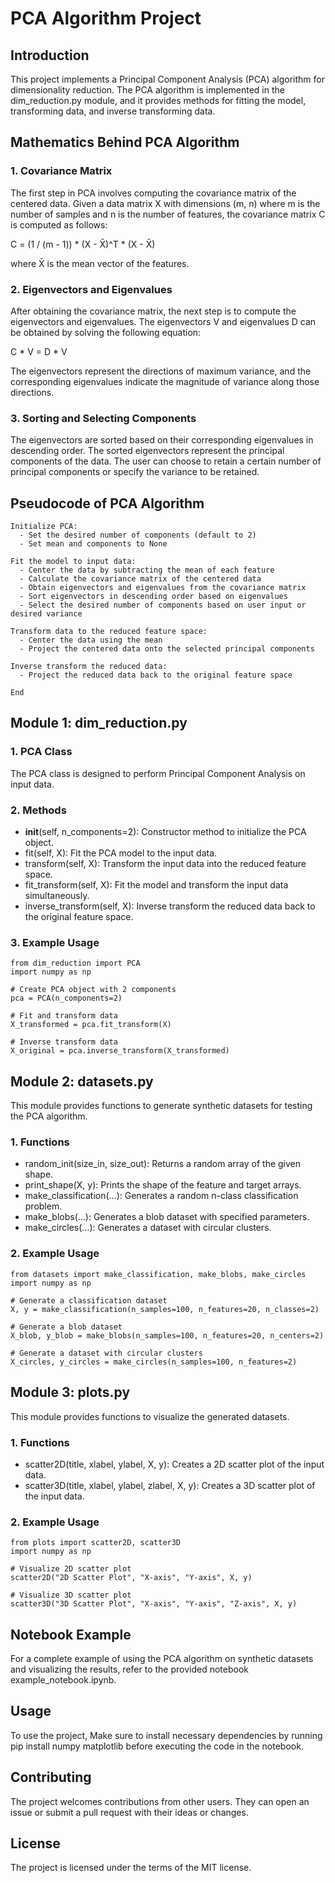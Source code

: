 # PCA Algorithm Project

## Introduction

This project implements a Principal Component Analysis (PCA) algorithm for dimensionality reduction. The PCA algorithm is implemented in the dim_reduction.py module, and it provides methods for fitting the model, transforming data, and inverse transforming data.


## Mathematics Behind PCA Algorithm

### 1. Covariance Matrix

The first step in PCA involves computing the covariance matrix of the centered data. Given a data matrix X with dimensions (m, n) where m is the number of samples and n is the number of features, the covariance matrix C is computed as follows:

C = (1 / (m - 1)) * (X - X̄)^T * (X - X̄)

where X̄ is the mean vector of the features.

### 2. Eigenvectors and Eigenvalues

After obtaining the covariance matrix, the next step is to compute the eigenvectors and eigenvalues. The eigenvectors V and eigenvalues D can be obtained by solving the following equation:

C * V = D * V

The eigenvectors represent the directions of maximum variance, and the corresponding eigenvalues indicate the magnitude of variance along those directions.

### 3. Sorting and Selecting Components

The eigenvectors are sorted based on their corresponding eigenvalues in descending order. The sorted eigenvectors represent the principal components of the data. The user can choose to retain a certain number of principal components or specify the variance to be retained.

## Pseudocode of PCA Algorithm

```
Initialize PCA:
  - Set the desired number of components (default to 2)
  - Set mean and components to None

Fit the model to input data:
  - Center the data by subtracting the mean of each feature
  - Calculate the covariance matrix of the centered data
  - Obtain eigenvectors and eigenvalues from the covariance matrix
  - Sort eigenvectors in descending order based on eigenvalues
  - Select the desired number of components based on user input or desired variance

Transform data to the reduced feature space:
  - Center the data using the mean
  - Project the centered data onto the selected principal components

Inverse transform the reduced data:
  - Project the reduced data back to the original feature space

End
```


## Module 1: dim_reduction.py

### 1. PCA Class

The PCA class is designed to perform Principal Component Analysis on input data.

### 2. Methods

* __init__(self, n_components=2): Constructor method to initialize the PCA object.
* fit(self, X): Fit the PCA model to the input data.
* transform(self, X): Transform the input data into the reduced feature space.
* fit_transform(self, X): Fit the model and transform the input data simultaneously.
* inverse_transform(self, X): Inverse transform the reduced data back to the original feature space.

### 3. Example Usage

```
from dim_reduction import PCA
import numpy as np

# Create PCA object with 2 components
pca = PCA(n_components=2)

# Fit and transform data
X_transformed = pca.fit_transform(X)

# Inverse transform data
X_original = pca.inverse_transform(X_transformed)
```

## Module 2: datasets.py

This module provides functions to generate synthetic datasets for testing the PCA algorithm.

### 1. Functions

* random_init(size_in, size_out): Returns a random array of the given shape.
* print_shape(X, y): Prints the shape of the feature and target arrays.
* make_classification(...): Generates a random n-class classification problem.
* make_blobs(...): Generates a blob dataset with specified parameters.
* make_circles(...): Generates a dataset with circular clusters.

### 2. Example Usage

```
from datasets import make_classification, make_blobs, make_circles
import numpy as np

# Generate a classification dataset
X, y = make_classification(n_samples=100, n_features=20, n_classes=2)

# Generate a blob dataset
X_blob, y_blob = make_blobs(n_samples=100, n_features=20, n_centers=2)

# Generate a dataset with circular clusters
X_circles, y_circles = make_circles(n_samples=100, n_features=2)
```

## Module 3: plots.py

This module provides functions to visualize the generated datasets.

### 1. Functions

* scatter2D(title, xlabel, ylabel, X, y): Creates a 2D scatter plot of the input data.
* scatter3D(title, xlabel, ylabel, zlabel, X, y): Creates a 3D scatter plot of the input data.

### 2. Example Usage

```
from plots import scatter2D, scatter3D
import numpy as np

# Visualize 2D scatter plot
scatter2D("2D Scatter Plot", "X-axis", "Y-axis", X, y)

# Visualize 3D scatter plot
scatter3D("3D Scatter Plot", "X-axis", "Y-axis", "Z-axis", X, y)
```
## Notebook Example

For a complete example of using the PCA algorithm on synthetic datasets and visualizing the results, refer to the provided notebook example_notebook.ipynb.

## Usage
To use the project, Make sure to install necessary dependencies by running pip install numpy matplotlib before executing the code in the notebook.

## Contributing
The project welcomes contributions from other users. They can open an issue or submit a pull request with their ideas or changes.

## License
The project is licensed under the terms of the MIT license.





